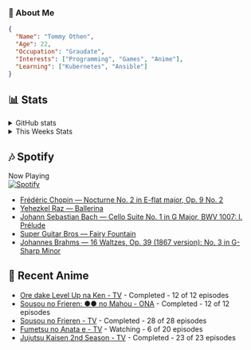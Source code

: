 ### 👋 About Me
```json
{
  "Name": "Tommy Othen",
  "Age": 22,
  "Occupation": "Graudate",
  "Interests": ["Programming", "Games", "Anime"],
  "Learning": ["Kubernetes", "Ansible"]
}
```

## 📊 Stats
<details>
  <summary>GitHub stats</summary>
  <a href="https://github.com/anuraghazra/github-readme-stats">
    <img src="https://github-readme-stats.vercel.app/api?username=tommyothen&show_icons=true&count_private=true&hide=prs,issues">
  </a>
</details>

<details>
  <summary>This Weeks Stats</summary>
  <a href="https://github.com/anuraghazra/github-readme-stats">
    <img src="https://github-readme-stats.vercel.app/api/wakatime?username=tommyothen&cache_seconds=1800&custom_title=Top%20Languages">
  </a>
</details>

## 🎶 Spotify
Now Playing\
[![Spotify](https://novatorem-dasushiasian.vercel.app/api/spotify)](https://open.spotify.com/user/g90805640970)
<!-- LASTFM:START -->
* [Frédéric Chopin — Nocturne No. 2 in E-flat major, Op. 9 No. 2](https://www.last.fm/music/Fr%C3%A9d%C3%A9ric+Chopin/_/Nocturne+No.+2+in+E-flat+major,+Op.+9+No.+2)
* [Yehezkel Raz — Ballerina](https://www.last.fm/music/Yehezkel+Raz/_/Ballerina)
* [Johann Sebastian Bach — Cello Suite No. 1 in G Major, BWV 1007: I. Prélude](https://www.last.fm/music/Johann+Sebastian+Bach/_/Cello+Suite+No.+1+in+G+Major,+BWV+1007:+I.+Pr%C3%A9lude)
* [Super Guitar Bros — Fairy Fountain](https://www.last.fm/music/Super+Guitar+Bros/_/Fairy+Fountain)
* [Johannes Brahms — 16 Waltzes, Op. 39 &lpar;1867 version&rpar;: No. 3 in G-Sharp Minor](https://www.last.fm/music/Johannes+Brahms/_/16+Waltzes,+Op.+39+&lpar;1867+version&rpar;:+No.+3+in+G-Sharp+Minor)<!-- LASTFM:END -->

## 🗻 Recent Anime
<!-- ANIME-LIST:START -->
* [Ore dake Level Up na Ken - TV](https://myanimelist.net/anime/52299/Ore_dake_Level_Up_na_Ken) - Completed - 12 of 12 episodes
* [Sousou no Frieren: ●● no Mahou - ONA](https://myanimelist.net/anime/56885/Sousou_no_Frieren__●●_no_Mahou) - Completed - 12 of 12 episodes
* [Sousou no Frieren - TV](https://myanimelist.net/anime/52991/Sousou_no_Frieren) - Completed - 28 of 28 episodes
* [Fumetsu no Anata e - TV](https://myanimelist.net/anime/41025/Fumetsu_no_Anata_e) - Watching - 6 of 20 episodes
* [Jujutsu Kaisen 2nd Season - TV](https://myanimelist.net/anime/51009/Jujutsu_Kaisen_2nd_Season) - Completed - 23 of 23 episodes<!-- ANIME-LIST:END -->
